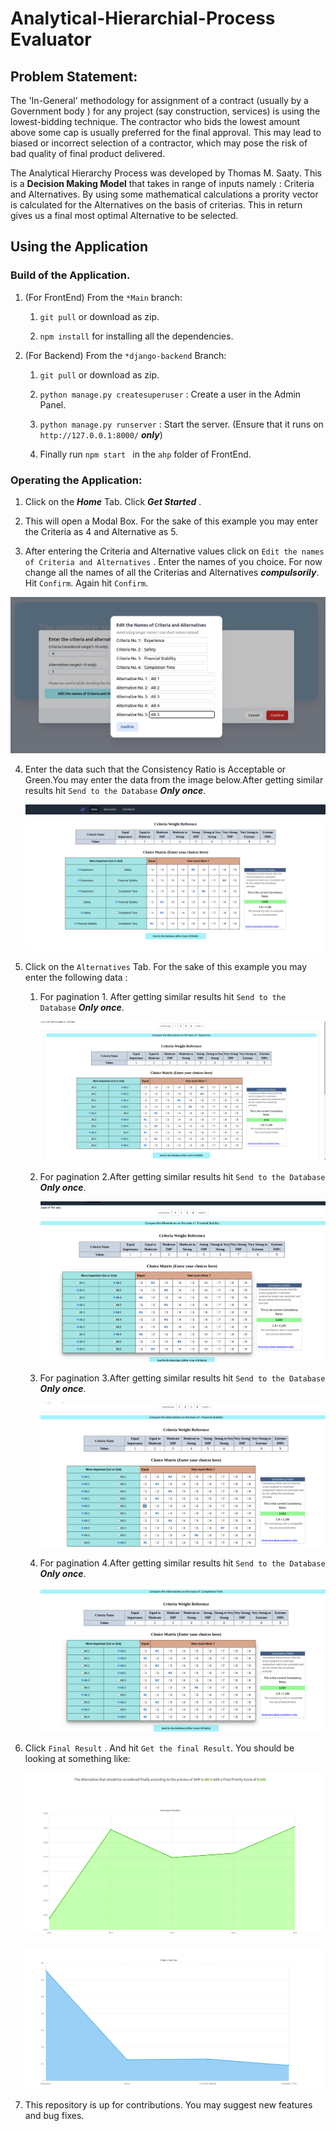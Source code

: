 # Analytical-Hierarchial-Process Evaluator

## Problem Statement:

The 'In-General' methodology for assignment of a contract (usually by a Government body ) for any project (say construction, services) is using the lowest-bidding technique. The contractor who bids the lowest amount above some cap is usually preferred for the final approval. This may lead to biased or incorrect selection of a contractor, which may pose the risk of bad quality of final product delivered.  

The Analytical Hierarchy Process was developed by Thomas M. Saaty. This is a **Decision Making Model** that takes in range of inputs namely : Criteria and Alternatives. By using some mathematical calculations a prority vector is calculated for the Alternatives on the basis of criterias. This in return gives us a final most optimal Alternative to be selected.

## Using the Application

### Build of the Application.


1. (For FrontEnd) From the `*Main` branch:

   1. `git pull`  or download as zip.

   2. `npm install` for installing all the dependencies.

2. (For Backend) From the ` *django-backend ` Branch:
   
    1. `git pull` or download as zip.
    
    2. `python manage.py createsuperuser` : Create a user in the Admin Panel.
    
    3. `python manage.py runserver` : Start the server. (Ensure that it runs on `http://127.0.0.1:8000/` ***only***)
    
    4. Finally run `npm start ` in the `ahp` folder of FrontEnd.
    

### Operating the Application:

1. Click on the ***Home*** Tab. Click ***Get Started*** .

2. This will open a Modal Box. For the sake of this example you may enter the Criteria as 4 and Alternative as 5.
   

3. After entering the Criteria and Alternative values click on `Edit the names of Criteria and Alternatives` . Enter the names of you choice. For now change all the names of all the Criterias and Alternatives ***compulsorily***. Hit `Confirm`. Again hit `Confirm`.

![Intro](ahp/src/images/Image1.png)

4. Enter the data such that the Consistency Ratio is Acceptable or Green.You may enter the data from the image below.After getting similar results hit `Send to the Database` ***Only once***.
   
   ![Criteria Image](ahp/src/images/Image2.png)

5. Click on the `Alternatives` Tab. For the sake of this example you may enter the following data : 
 
   1. For pagination 1. After getting similar results hit `Send to the Database` ***Only once***.
   
      ![Alt Image 1](ahp/src/images/Image3.png)
  
   2. For pagination 2.After getting similar results hit `Send to the Database` ***Only once***.
       
      ![Alt Image 2](ahp/src/images/Image4.png)
      
   3. For pagination 3.After getting similar results hit `Send to the Database` ***Only once***.
     
      ![Alt Image 3](ahp/src/images/Image5.png)
  
   4. For pagination 4.After getting similar results hit `Send to the Database` ***Only once***.
   
      ![Alt Image 4](ahp/src/images/Image6.png)
  
 6. Click `Final Result` . And hit `Get the final Result`. You should be looking at something like:
 
      ![Final Result Image 1](ahp/src/images/Image7.png)
      
      ![Final Result Image 2](ahp/src/images/Image8.png)
    
8. This repository is up for contributions. You may suggest new features and bug fixes.
